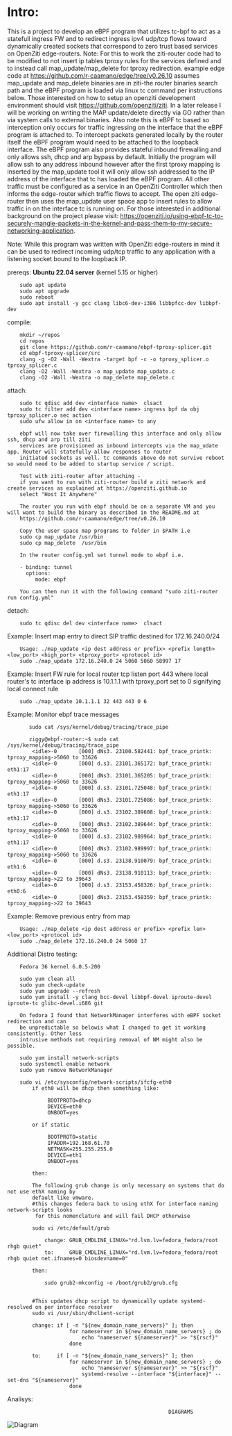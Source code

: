 # Intro:

This is a project to develop an eBPF program that utilizes tc-bpf to act as a statefull ingress FW and to redirect ingress ipv4 udp/tcp flows toward dynamically created sockets that correspond to zero trust based services on OpenZiti edge-routers. Note: For this to work the ziti-router code had to be modified to not insert ip tables tproxy rules for the services defined and to instead call map_update/map_delete for tproxy redirection. example edge code at https://github.com/r-caamano/edge/tree/v0.26.10 assumes map_update and map_delete binaries are in ziti-the router binaries search path and the eBPF program is loaded via linux tc command per instructions below.  Those interested on how to setup an openziti development environment should visit https://github.com/openziti/ziti.  In a later release I will be working on writing the MAP update/delete directly via GO rather than via
system calls to external binaries.  Also note this is eBPF tc based so interception only occurs for traffic ingressing on the interface that the eBPF program is attached to.  To intercept packets generated locally by the router itself the eBPF program would need to be attached to the loopback interface. The eBPF program also provides stateful inbound firewalling and only allows ssh, dhcp and arp bypass by default. Initially the program will allow ssh to any address inbound however after the first tproxy mapping is inserted by the map_update tool it will only allow ssh addressed to the IP address of the interface that tc has loaded the eBPF program.  All other traffic must be configured as a service in an OpenZiti Controller which then informs the edge-router which traffic flows to accept. The open ziti edge-router then uses the map_update user space app to insert rules to allow traffic in on the interface tc is running on.
For those interested in additional background on the project please visit: https://openziti.io/using-ebpf-tc-to-securely-mangle-packets-in-the-kernel-and-pass-them-to-my-secure-networking-application.

Note: While this program was written with OpenZiti edge-routers in mind it can be used to redirect incoming udp/tcp traffic to any application with a listening socket bound to the loopback IP.

  prereqs: **Ubuntu 22.04 server** (kernel 5.15 or higher)

        sudo apt update
        sudo apt upgrade
        sudo reboot
        sudo apt install -y gcc clang libc6-dev-i386 libbpfcc-dev libbpf-dev
            

  compile:
        
        mkdir ~/repos
        cd repos
        git clone https://github.com/r-caamano/ebpf-tproxy-splicer.git 
        cd ebpf-tproxy-splicer/src
        clang -g -O2 -Wall -Wextra -target bpf -c -o tproxy_splicer.o tproxy_splicer.c
        clang -O2 -Wall -Wextra -o map_update map_update.c
        clang -O2 -Wall -Wextra -o map_delete map_delete.c 
       
  attach:
        
        sudo tc qdisc add dev <interface name>  clsact
        sudo tc filter add dev <interface name> ingress bpf da obj tproxy_splicer.o sec action
        sudo ufw allow in on <interface name> to any
        
        ebpf will now take over firewalling this interface and only allow ssh, dhcp and arp till ziti
        services are provisioned as inbound intercepts via the map_udate app. Router will statefully allow responses to router
        initiated sockets as well. tc commands above do not survive reboot so would need to be added to startup service / script.
        
        Test with ziti-router after attaching - 
        if you want to run with ziti-router build a ziti network and create services as explained at https://openziti.github.io
        select "Host It Anywhere"

        The router you run with ebpf should be on a separate VM and you will want to build the binary as described in the README.md at 
        https://github.com/r-caamano/edge/tree/v0.26.10
       
        Copy the user space map programs to folder in $PATH i.e
        sudo cp map_update /usr/bin
        sudo cp map_delete  /usr/bin
        
        In the router config.yml set tunnel mode to ebpf i.e.
        
        - binding: tunnel
          options:
             mode: ebpf
        
        You can then run it with the following command "sudo ziti-router run config.yml"

  detach:

        sudo tc qdisc del dev <interface name>  clsact

  Example: Insert map entry to direct SIP traffic destined for 172.16.240.0/24

        Usage: ./map_update <ip dest address or prefix> <prefix length> <low_port> <high_port> <tproxy_port> <protocol id>
        sudo ./map_update 172.16.240.0 24 5060 5060 58997 17 
  
  Example: Insert FW rule for local router tcp listen port 443 where local router's tc interface ip address is 10.1.1.1 with 
  tproxy_port set to 0 signifying local connect rule
  
        sudo ./map_update 10.1.1.1 32 443 443 0 6  

        
 
  Example: Monitor ebpf trace messages

           sudo cat /sys/kernel/debug/tracing/trace_pipe
           
           ziggy@ebpf-router:~$ sudo cat /sys/kernel/debug/tracing/trace_pipe
            <idle>-0       [000] dNs3. 23100.582441: bpf_trace_printk: tproxy_mapping->5060 to 33626
            <idle>-0       [000] d.s3. 23101.365172: bpf_trace_printk: eth1:17
            <idle>-0       [000] dNs3. 23101.365205: bpf_trace_printk: tproxy_mapping->5060 to 33626
            <idle>-0       [000] d.s3. 23101.725048: bpf_trace_printk: eth1:17
            <idle>-0       [000] dNs3. 23101.725086: bpf_trace_printk: tproxy_mapping->5060 to 33626
            <idle>-0       [000] d.s3. 23102.389608: bpf_trace_printk: eth1:17
            <idle>-0       [000] dNs3. 23102.389644: bpf_trace_printk: tproxy_mapping->5060 to 33626
            <idle>-0       [000] d.s3. 23102.989964: bpf_trace_printk: eth1:17
            <idle>-0       [000] dNs3. 23102.989997: bpf_trace_printk: tproxy_mapping->5060 to 33626
            <idle>-0       [000] d.s3. 23138.910079: bpf_trace_printk: eth1:6
            <idle>-0       [000] dNs3. 23138.910113: bpf_trace_printk: tproxy_mapping->22 to 39643
            <idle>-0       [000] d.s3. 23153.458326: bpf_trace_printk: eth0:6
            <idle>-0       [000] dNs3. 23153.458359: bpf_trace_printk: tproxy_mapping->22 to 39643
 
  Example: Remove previous entry from map

        Usage: ./map_delete <ip dest address or prefix> <prefix len> <low_port> <protocol id>
        sudo ./map_delete 172.16.240.0 24 5060 17

  Additional Distro testing:

        Fedora 36 kernel 6.0.5-200

        sudo yum clean all
        sudo yum check-update
        sudo yum upgrade --refresh
        sudo yum install -y clang bcc-devel libbpf-devel iproute-devel iproute-tc glibc-devel.i686 git

        On fedora I found that NetworkManager interferes with eBPF socket redirection and can
        be unpredictable so belowis what I changed to get it working consistently. Other less
        intrusive methods not requiring removal of NM might also be possible.

        sudo yum install network-scripts
        sudo systemctl enable network
        sudo yum remove NetworkManager

        sudo vi /etc/sysconfig/network-scripts/ifcfg-eth0
            if eth0 will be dhcp then something like:

                 BOOTPROTO=dhcp
                 DEVICE=eth0
                 ONBOOT=yes

            or if static

                 BOOTPROTO=static
                 IPADDR=192.168.61.70
                 NETMASK=255.255.255.0
                 DEVICE=eth1
                 ONBOOT=yes

            then:

            The following grub change is only necessary on systems that do not use ethX naming by
            default like vmware.
            #this changes fedora back to using ethX for interface naming network-scripts looks
             for this nomenclature and will fail DHCP otherwise

            sudo vi /etc/default/grub

                change: GRUB_CMDLINE_LINUX="rd.lvm.lv=fedora_fedora/root rhgb quiet"
                to:     GRUB_CMDLINE_LINUX="rd.lvm.lv=fedora_fedora/root rhgb quiet net.ifnames=0 biosdevname=0"

            then:

                sudo grub2-mkconfig -o /boot/grub2/grub.cfg


            #This updates dhcp script to dynamically update systemd-resolved on per interface resolver
            sudo vi /usr/sbin/dhclient-script

            change: if [ -n "${new_domain_name_servers}" ]; then
                        for nameserver in ${new_domain_name_servers} ; do
                            echo "nameserver ${nameserver}" >> "${rscf}"
                        done

            to:     if [ -n "${new_domain_name_servers}" ]; then
                        for nameserver in ${new_domain_name_servers} ; do
                            echo "nameserver ${nameserver}" >> "${rscf}"
                            systemd-resolve --interface "${interface}" --set-dns "${nameserver}"
                        done
  
  
  Analisys:
  
                                                        DIAGRAMS
                                          
  ![Diagram](packet-flow.drawio.png) 
